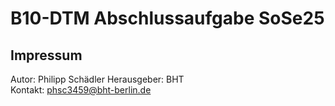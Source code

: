 # B10-DTM Abschlussaufgabe SoSe25
## Impressum
Autor: Philipp Schädler
Herausgeber: BHT  
Kontakt: phsc3459@bht-berlin.de
